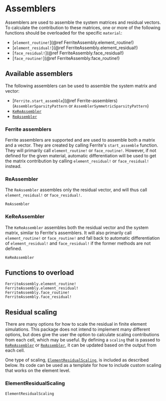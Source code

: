 # Assemblers
Assemblers are used to assemble the system matrices and residual vectors. To calculate the contribution to these matrices, one or more of the following functions should be overloaded for the specific `material`:
* [`element_routine!`](@ref FerriteAssembly.element_routine!)
* [`element_residual!`](@ref FerriteAssembly.element_residual!)
* [`face_residual!`](@ref FerriteAssembly.face_residual!)
* [`face_routine!`](@ref FerriteAssembly.face_routine!)


## Available assemblers 
The following assemblers can be used to assemble the system matrix and vector:
- [`Ferrite.start_assemble`](@ref Ferrite-assemblers) (`AssemblerSparsityPattern` or `AssemblerSymmetricSparsityPattern`)
- [`KeReAssembler`](@ref)
- [`ReAssembler`](@ref)

### Ferrite assemblers 
Ferrite assemblers are supported and are used to assemble both a matrix and a vector. They are created by calling Ferrite's `start_assemble` function. They will primarily call `element_routine!` or `face_routine!`. 
However, if not defined for the given material, automatic differentiation will be used to get the matrix contribution by calling `element_residual!` or `face_residual!` instead.

### ReAssembler
The `ReAssembler` assembles only the residual vector, and will thus call `element_residual!` or `face_residual!`.
```@docs 
ReAssembler
```

### KeReAssembler
The `KeReAssembler` assembles both the residual vector and the system matrix, similar to Ferrite's assemblers. It will also primarily call `element_routine!` or `face_routine!` and fall back to automatic differentiation of `element_residual!` and `face_residual!` if the former methods are not defined. 
```@docs
KeReAssembler
```

## Functions to overload
```@docs
FerriteAssembly.element_routine!
FerriteAssembly.element_residual!
FerriteAssembly.face_routine!
FerriteAssembly.face_residual!
```

## Residual scaling
There are many options for how to scale the residual in finite element simulations.
This package does not intend to implement many different options, but does give the 
user the option to calculate scaling contributions from each cell, which may be useful.
By defining a `scaling` that is passed to [`KeReAssembler`](@ref) or [`ReAssembler`](@ref), it can be updated based on the output from each cell. 

One type of scaling, [`ElementResidualScaling`](@ref), is included as described below. Its code can be used as a template for how to include custom scaling that works on the element level.

### ElementResidualScaling
```@docs
ElementResidualScaling
```
